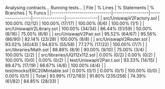 Analysing contracts...
Running tests...
| File                         | % Lines          | % Statements     | % Branches     | % Funcs        |
|------------------------------|------------------|------------------|----------------|----------------|
| src/UniswapV2Factory.sol     | 100.00% (12/12)  | 100.00% (17/17)  | 100.00% (6/6)  | 100.00% (1/1)  |
| src/UniswapV2Library.sol     | 100.00% (34/34)  | 86.44% (51/59)   | 50.00% (8/16)  | 75.00% (6/8)   |
| src/UniswapV2Pair.sol        | 95.52% (64/67)   | 95.56% (86/90)   | 82.14% (23/28) | 100.00% (8/8)  |
| src/UniswapV2Router.sol      | 93.02% (40/43)   | 94.83% (55/58)   | 77.27% (17/22) | 100.00% (7/7)  |
| src/libraries/Math.sol       | 88.89% (8/9)     | 90.00% (9/10)    | 75.00% (3/4)   | 100.00% (2/2)  |
| src/libraries/UQ112x112.sol  | 0.00% (0/2)      | 0.00% (0/2)      | 100.00% (0/0)  | 0.00% (0/2)    |
| test/UniswapV2Pair.t.sol     | 93.33% (14/15)   | 89.47% (17/19)   | 66.67% (4/6)   | 100.00% (4/4)  |
| test/mocks/ERC20Mintable.sol | 0.00% (0/1)      | 0.00% (0/1)      | 100.00% (0/0)  | 0.00% (0/1)    |
| Total                        | 93.99% (172/183) | 91.80% (235/256) | 74.39% (61/82) | 84.85% (28/33) |
